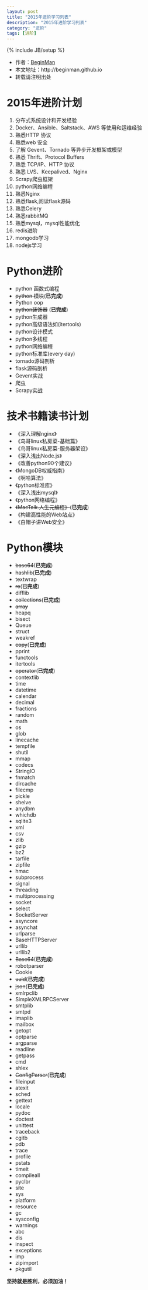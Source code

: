 ```yaml
---
layout: post
title: "2015年进阶学习列表"
description: "2015年进阶学习列表"
category: "进阶"
tags: [进阶]
---
```

{% include JB/setup %}
<ul>
    <li>作者：<a href="http://weibo.com/beginman" target="blank">BeginMan</a></li>
    <li>本文地址：http://beginman.github.io</li>
    <li>转载请注明出处</li>
</ul>
<h1>2015年进阶计划</h1>

<ol>
<li>分布式系统设计和开发经验</li>
<li>Docker、Ansible、Saltstack、AWS 等使用和运维经验</li>
<li>熟悉HTTP 协议</li>
<li>熟悉web 安全</li>
<li>了解 Gevent、Tornado 等异步开发框架或模型</li>
<li>熟悉 Thrift、Protocol Buffers</li>
<li>熟悉 TCP/IP、HTTP 协议</li>
<li>熟悉 LVS、Keepalived、Nginx</li>
<li>Scrapy爬虫框架</li>
<li>python网络编程</li>
<li>熟悉Nginx</li>
<li>熟悉flask,阅读flask源码</li>
<li>熟悉Celery</li>
<li>熟悉rabbitMQ</li>
<li>熟悉mysql，mysql性能优化</li>
<li>redis进阶</li>
<li>mongodb学习</li>
<li>nodejs学习</li>
</ol>

<h1>Python进阶</h1>

<ul>
<li>python 函数式编程</li>
<li><strike>python 模块</strike>(<strong>已完成</strong>)</li>
<li>Python oop</li>
<li><strike>python装饰器</strike> (<strong>已完成</strong>)</li>
<li>python生成器</li>
<li>python高级语法如(itertools)</li>
<li>python设计模式</li>
<li>python多线程</li>
<li>python网络编程</li>
<li>python标准库(every day)</li>
<li>tornado源码剖析</li>
<li>flask源码剖析</li>
<li>Gevent实战</li>
<li>爬虫</li>
<li>Scrapy实战</li>
</ul>

<h1>技术书籍读书计划</h1>

<ul>
<li>《深入理解nginx》</li>
<li>《鸟哥linux私房菜-基础篇》</li>
<li>《鸟哥linux私房菜-服务器架设》</li>
<li>《深入浅出Node.js》</li>
<li>《改善python90个建议》</li>
<li>《MongoDB权威指南》</li>
<li>《啊哈算法》</li>
<li>《python标准库》</li>
<li>《深入浅出mysql》</li>
<li>《python网络编程》</li>
<li><strike>《MacTalk.人生元编程》</strike>(<strong>已完成</strong>)</li>
<li>《构建高性能的Web站点》</li>
<li>《白帽子讲Web安全》</li>
</ul>

<h1>Python模块</h1>

<ul>
<li><strike>base64</strike>(<strong>已完成</strong>)</li>
<li><strike>hashlib</strike>(<strong>已完成</strong>)</li>
<li>textwrap</li>
<li><strike>re</strike>(<strong>已完成</strong>)</li>
<li>difflib</li>
<li><strike>collections</strike>(<strong>已完成</strong>)</li>
<li><strike>array</strike></li>
<li>heapq</li>
<li>bisect</li>
<li>Queue</li>
<li>struct</li>
<li>weakref</li>
<li><strike>copy</strike>(<strong>已完成</strong>)</li>
<li>pprint</li>
<li>functools</li>
<li>itertools</li>
<li><strike>operator</strike>(<strong>已完成</strong>)</li>
<li>contextlib</li>
<li>time</li>
<li>datetime</li>
<li>calendar</li>
<li>decimal</li>
<li>fractions</li>
<li>random</li>
<li>math</li>
<li>os</li>
<li>glob</li>
<li>linecache</li>
<li>tempfile</li>
<li>shutil</li>
<li>mmap</li>
<li>codecs</li>
<li>StringIO</li>
<li>fnmatch</li>
<li>dircache</li>
<li>filecmp</li>
<li>pickle</li>
<li>shelve</li>
<li>anydbm</li>
<li>whichdb</li>
<li>sqlite3</li>
<li>xml</li>
<li>csv</li>
<li>zlib</li>
<li>gzip</li>
<li>bz2</li>
<li>tarfile</li>
<li>zipfile</li>
<li>hmac</li>
<li>subprocess</li>
<li>signal</li>
<li>threading</li>
<li>multiprocessing</li>
<li>socket</li>
<li>select</li>
<li>SocketServer</li>
<li>asyncore</li>
<li>asynchat</li>
<li>urlparse</li>
<li>BaseHTTPServer</li>
<li>urllib</li>
<li>urllib2</li>
<li><strike>Base64</strike>(<strong>已完成</strong>)</li>
<li>robotparser</li>
<li>Cookie</li>
<li><strike>uuid</strike>(<strong>已完成</strong>)</li>
<li><strike>json</strike>(<strong>已完成</strong>)</li>
<li>xmlrpclib</li>
<li>SimpleXMLRPCServer</li>
<li>smtplib</li>
<li>smtpd</li>
<li>imaplib</li>
<li>mailbox</li>
<li>getopt</li>
<li>optparse</li>
<li>argparse</li>
<li>readline</li>
<li>getpass</li>
<li>cmd</li>
<li>shlex</li>
<li><strike>ConfigParser</strike>(<strong>已完成</strong>)</li>
<li>fileinput</li>
<li>atexit</li>
<li>sched</li>
<li>gettext</li>
<li>locale</li>
<li>pydoc</li>
<li>doctest</li>
<li>unittest</li>
<li>traceback</li>
<li>cgitb</li>
<li>pdb</li>
<li>trace</li>
<li>profile</li>
<li>pstats</li>
<li>timeit</li>
<li>compileall</li>
<li>pyclbr</li>
<li>site</li>
<li>sys</li>
<li>platform</li>
<li>resource</li>
<li>gc</li>
<li>sysconfig</li>
<li>warnings</li>
<li>abc</li>
<li>dis</li>
<li>inspect</li>
<li>exceptions</li>
<li>imp</li>
<li>zipimport</li>
<li>pkgutil</li>
</ul>

<p><strong>坚持就是胜利，必须加油！</strong></p>

